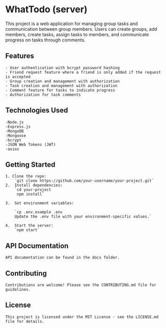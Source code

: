 # WhatTodo (server)

This project is a web application for managing group tasks and communication between group members. Users can create groups, add members, create tasks, assign tasks to members, and communicate progress on tasks through comments.

## Features

    - User authentication with bcrypt password hashing
    - Friend request feature where a friend is only added if the request is accepted
    - Group creation and management with authorization
    - Task creation and management with authorization
    - Comment feature for tasks to indicate progress
    - Authorization for task comments

## Technologies Used

    -Node.js
    -Express.js
    -MongoDB
    -Mongoose
    -bcrypt
    -JSON Web Tokens (JWT)
    -axios

## Getting Started

    1. Clone the repo:
        `git clone https://github.com/your-username/your-project.git`
    2.  Install dependencies:
        `cd your-project
         npm install`

    3.  Set environment variables:

        `cp .env.example .env
        Update the .env file with your environment-specific values.`

    4.  Start the server:
        `npm start`

## API Documentation

    API documentation can be found in the docs folder.

## Contributing

    Contributions are welcome! Please see the CONTRIBUTING.md file for guidelines.

## License

    This project is licensed under the MIT License - see the LICENSE.md file for details.
